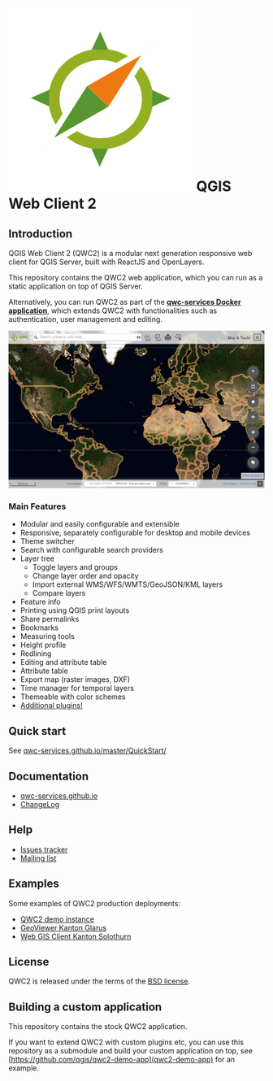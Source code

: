 ![Logo](https://raw.githubusercontent.com/qgis/qwc2/refs/heads/master/static/assets/img/qwc-logo.svg) QGIS Web Client 2
=================

## Introduction
QGIS Web Client 2 (QWC2) is a modular next generation responsive web client for QGIS Server, built with ReactJS and OpenLayers.

This repository contains the QWC2 web application, which you can run as a static application on top of QGIS Server.

Alternatively, you can run QWC2 as part of the **[qwc-services Docker application](https://github.com/qwc-services/qwc-docker)**, which extends QWC2 with functionalities such as authentication, user management and  editing.

![Screenshot](https://github.com/qgis/qwc2/blob/gh-pages/Screenshot.jpg?raw=true)

### Main Features

- Modular and easily configurable and extensible
- Responsive, separately configurable for desktop and mobile devices
- Theme switcher
- Search with configurable search providers
- Layer tree
  * Toggle layers and groups
  * Change layer order and opacity
  * Import external WMS/WFS/WMTS/GeoJSON/KML layers
  * Compare layers
- Feature info
- Printing using QGIS print layouts
- Share permalinks
- Bookmarks
- Measuring tools
- Height profile
- Redlining
- Editing and attribute table
- Attribute table
- Export map (raster images, DXF)
- Time manager for temporal layers
- Themeable with color schemes
- [Additional plugins!](https://qwc-services.github.io/master/references/qwc2_plugins/)

## Quick start

See [qwc-services.github.io/master/QuickStart/](https://qwc-services.github.io/master/QuickStart/)

## Documentation

* [qwc-services.github.io](https://qwc-services.github.io/)
* [ChangeLog](https://qwc-services.github.io/master/release_notes/ChangeLog/)

## Help

* [Issues tracker](https://github.com/qgis/qwc2/issues)
* [Mailing list](https://lists.osgeo.org/mailman/listinfo/qgis-qwc2)

## Examples

Some examples of QWC2 production deployments:

- [QWC2 demo instance](http://qwc2.sourcepole.ch)
- [GeoViewer Kanton Glarus](https://map.geo.gl.ch/)
- [Web GIS Client Kanton Solothurn](https://geo.so.ch/map/)

## License

QWC2 is released under the terms of the [BSD license](https://github.com/qgis/qwc2/blob/master/LICENSE).

## Building a custom application

This repository contains the stock QWC2 application.

If you want to extend QWC2 with custom plugins etc, you can use this repository as a submodule and build your custom application on top, see [https://github.com/qgis/qwc2-demo-app](qwc2-demo-app) for an example.
